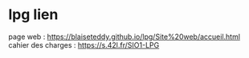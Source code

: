# lpg lien
page web : https://blaiseteddy.github.io/lpg/Site%20web/accueil.html
cahier des charges : https://s.42l.fr/SIO1-LPG
